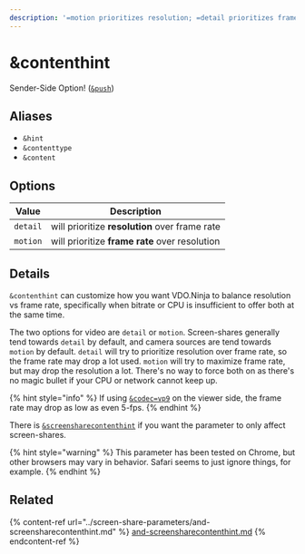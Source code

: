 ```yaml
---
description: '=motion prioritizes resolution; =detail prioritizes frame rate'
---
```


# \&contenthint

Sender-Side Option! ([`&push`](../../source-settings/push.md))

## Aliases

* `&hint`
* `&contenttype`
* `&content`

## Options

| Value    | Description                                    |
| -------- | ---------------------------------------------- |
| `detail` | will prioritize **resolution** over frame rate |
| `motion` | will prioritize **frame rate** over resolution |

## Details

`&contenthint` can customize how you want VDO.Ninja to balance resolution vs frame rate, specifically when bitrate or CPU is insufficient to offer both at the same time.

The two options for video are `detail` or `motion`. Screen-shares generally tend towards `detail` by default, and camera sources are tend towards `motion` by default. `detail` will try to prioritize resolution over frame rate, so the frame rate may drop a lot used. `motion` will try to maximize frame rate, but may drop the resolution a lot. There's no way to force both on as there's no magic bullet if your CPU or network cannot keep up.

{% hint style="info" %}
If using [`&codec=vp9`](../view-parameters/codec.md) on the viewer side, the frame rate may drop as low as even 5-fps.
{% endhint %}

There is [`&screensharecontenthint`](../screen-share-parameters/and-screensharecontenthint.md) if you want the parameter to only affect screen-shares.

{% hint style="warning" %}
This parameter has been tested on Chrome, but other browsers may vary in behavior. Safari seems to just ignore things, for example.
{% endhint %}

## Related

{% content-ref url="../screen-share-parameters/and-screensharecontenthint.md" %}
[and-screensharecontenthint.md](../screen-share-parameters/and-screensharecontenthint.md)
{% endcontent-ref %}
